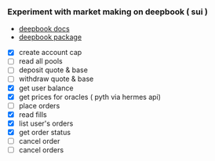 ### Experiment with market making on deepbook ( sui )

- [deepbook docs](https://docs.sui-deepbook.com/)
- [deepbook package](https://suiscan.xyz/mainnet/object/0x000000000000000000000000000000000000000000000000000000000000dee9)


 - [x] create account cap
 - [ ] read all pools
 - [ ] deposit quote & base
 - [ ] withdraw quote & base
 - [x] get user balance
 - [x] get prices for oracles ( pyth via hermes api)
 - [ ] place orders
 - [x] read fills
 - [x] list user's orders
 - [x] get order status
 - [ ] cancel order
 - [ ] cancel orders
